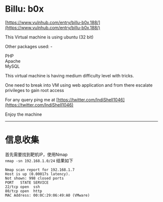# Billu: b0x

[https://www.vulnhub.com/entry/billu-b0x,188/](https://www.vulnhub.com/entry/billu-b0x,188/)

This Virtual machine is using ubuntu \(32 bit\)

Other packages used: -

PHP  
Apache  
MySQL

This virtual machine is having medium difficulty level with tricks.

One need to break into VM using web application and from there escalate privileges to gain root access

For any query ping me at [https://twitter.com/IndiShell1046](https://twitter.com/IndiShell1046)

Enjoy the machine

---

# 信息收集

首先需要找到靶机IP，使用Nmap  
`nmap -sn 192.168.1.0/24`
结果如下
```
Nmap scan report for 192.168.1.7
Host is up (0.00017s latency).
Not shown: 998 closed ports
PORT   STATE SERVICE
22/tcp open  ssh
80/tcp open  http
MAC Address: 00:0C:29:06:49:A0 (VMware)

```




